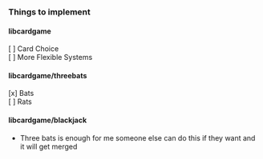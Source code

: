 ### Things to implement

#### libcardgame
 [ ] Card Choice  
 [ ] More Flexible Systems

#### libcardgame/threebats
 [x] Bats   
 [ ] Rats

#### libcardgame/blackjack
 - Three bats is enough for me someone else can do this if they want and it will get merged